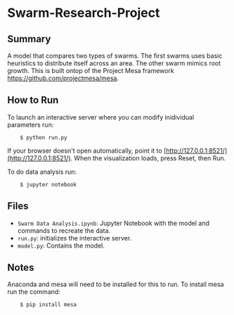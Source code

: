 # Swarm-Research-Project

## Summary

A model that compares two types of swarms. The first swarms uses basic heuristics to distribute itself across an area. The other swarm mimics root growth. This is built ontop of the Project Mesa framework https://github.com/projectmesa/mesa.

## How to Run


To launch an interactive server where you can modify inidividual parameters
run:

```
    $ python run.py
```

If your browser doesn't open automatically, point it to [http://127.0.0.1:8521/](http://127.0.0.1:8521/). When the visualization loads, press Reset, then Run.

To do data analysis run:
```
    $ jupyter notebook
```


## Files

* ``Swarm Data Analysis.ipynb``: Jupyter Notebook with the model and commands to recreate the data.
* ``run.py``: initializes the interactive server.
* ``model.py``: Contains the model.

## Notes

Anaconda and mesa will need to be installed for this to run.
To install mesa run the command:
```
    $ pip install mesa
```
